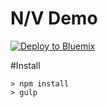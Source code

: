 # N/V Demo

[![Deploy to Bluemix](https://bluemix.net/deploy/button.png)](https://bluemix.net/deploy?repository=https://github.com/mcenatie/sc-web.git)

#Install

	> npm install
	> gulp
